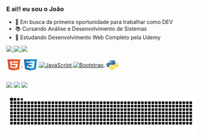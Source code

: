 ### E ai!! eu sou o João

- 👔 Em busca da primeira oportunidade para trabalhar como DEV
- 📚 Cursando Análise e Desenvolvimento de Sistemas
- 🚀 Estudando Desenvolvimento Web Completo pela Udemy

 <div>
  <a href="https://github.com/joaopmiguel">
  <img height="180em" src="https://github-readme-stats.vercel.app/api?username=joaopmiguel&show_icons=true&theme=gruvbox&include_all_commits=true&count_private=true"/>
  <img height="180em" src="https://github-readme-stats.vercel.app/api/top-langs/?username=joaopmiguel&layout=compact&langs_count=16&theme=gruvbox"/>
  <img height="180em" src="https://github-readme-stats.vercel.app/api/top-langs/?username=joaopmiguel&layout=compact&langs_count=7&theme=gruvbox"/>
</div>
<div style="display: inline_block"><br>
  <img align="center" alt="HTML" height="30" width="40" src="https://raw.githubusercontent.com/devicons/devicon/master/icons/html5/html5-original.svg">
  <img align="center" alt="CSS" height="30" width="40" src="https://raw.githubusercontent.com/devicons/devicon/master/icons/css3/css3-original.svg">
  <img align="center" alt="JavaScript" height="30" width="40" src="https://cdn.jsdelivr.net/gh/devicons/devicon/icons/javascript/javascript-original.svg">
  <img align="center" alt="Bootstrap" height="30" width="40" src="https://cdn.jsdelivr.net/gh/devicons/devicon/icons/bootstrap/bootstrap-plain-wordmark.svg">
  <img align="center" alt="Python" height="30" width="40" src="https://raw.githubusercontent.com/devicons/devicon/master/icons/python/python-original.svg">
</div>
  
 ##
  
  <div> 
   <a href="https://www.linkedin.com/in/jo%C3%A3omiguel" target="_blank"><img src="https://img.shields.io/badge/-LinkedIn-%230077B5?style=for-the-badge&logo=linkedin&logoColor=white" target="_blank"></a> 
    <a href="https://www.instagram.com/joaop_miguel" target="_blank"><img src="https://img.shields.io/badge/-Instagram-%23E4405F?style=for-the-badge&logo=instagram&logoColor=white" target="_blank"></a>
 	  <a href = "mailto:joaopaulomiguel@outlook.com.br"><img src="https://img.shields.io/badge/Microsoft_Outlook-0078D4?style=for-the-badge&logo=microsoft-outlook&logoColor=white" target="_blank"></a>
 
  ![Snake animation](https://github.com/joaopmiguel/joaopmiguel/blob/output/github-contribution-grid-snake.svg)
 
</div>

